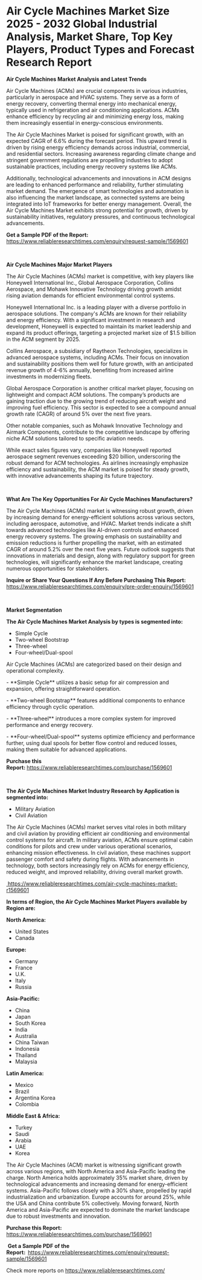 <p><h1>Air Cycle Machines Market Size 2025 - 2032 Global Industrial Analysis, Market Share, Top Key Players, Product Types and Forecast Research Report</h1></p><p><strong>Air Cycle Machines Market Analysis and Latest Trends</strong></p>
<p><p>Air Cycle Machines (ACMs) are crucial components in various industries, particularly in aerospace and HVAC systems. They serve as a form of energy recovery, converting thermal energy into mechanical energy, typically used in refrigeration and air conditioning applications. ACMs enhance efficiency by recycling air and minimizing energy loss, making them increasingly essential in energy-conscious environments.</p><p>The Air Cycle Machines Market is poised for significant growth, with an expected CAGR of 6.6% during the forecast period. This upward trend is driven by rising energy efficiency demands across industrial, commercial, and residential sectors. Increasing awareness regarding climate change and stringent government regulations are propelling industries to adopt sustainable practices, including energy recovery systems like ACMs.</p><p>Additionally, technological advancements and innovations in ACM designs are leading to enhanced performance and reliability, further stimulating market demand. The emergence of smart technologies and automation is also influencing the market landscape, as connected systems are being integrated into IoT frameworks for better energy management. Overall, the Air Cycle Machines Market exhibits strong potential for growth, driven by sustainability initiatives, regulatory pressures, and continuous technological advancements.</p></p>
<p><strong>Get a Sample PDF of the Report:&nbsp;</strong> <a href="https://www.reliableresearchtimes.com/enquiry/request-sample/1569601?utm_campaign=2273&utm_medium=2&utm_source=Github&utm_content=ia&utm_term=25032025&utm_id=air-cycle-machines">https://www.reliableresearchtimes.com/enquiry/request-sample/1569601</a></p>
<p>&nbsp;</p>
<p><strong>Air Cycle Machines Major Market Players</strong></p>
<p><p>The Air Cycle Machines (ACMs) market is competitive, with key players like Honeywell International Inc., Global Aerospace Corporation, Collins Aerospace, and Mohawk Innovative Technology driving growth amidst rising aviation demands for efficient environmental control systems.</p><p>Honeywell International Inc. is a leading player with a diverse portfolio in aerospace solutions. The company's ACMs are known for their reliability and energy efficiency. With a significant investment in research and development, Honeywell is expected to maintain its market leadership and expand its product offerings, targeting a projected market size of $1.5 billion in the ACM segment by 2025.</p><p>Collins Aerospace, a subsidiary of Raytheon Technologies, specializes in advanced aerospace systems, including ACMs. Their focus on innovation and sustainability positions them well for future growth, with an anticipated revenue growth of 4-6% annually, benefiting from increased airline investments in modernizing fleets. </p><p>Global Aerospace Corporation is another critical market player, focusing on lightweight and compact ACM solutions. The company’s products are gaining traction due to the growing trend of reducing aircraft weight and improving fuel efficiency. This sector is expected to see a compound annual growth rate (CAGR) of around 5% over the next five years.</p><p>Other notable companies, such as Mohawk Innovative Technology and Airmark Components, contribute to the competitive landscape by offering niche ACM solutions tailored to specific aviation needs.</p><p>While exact sales figures vary, companies like Honeywell reported aerospace segment revenues exceeding $20 billion, underscoring the robust demand for ACM technologies. As airlines increasingly emphasize efficiency and sustainability, the ACM market is poised for steady growth, with innovative advancements shaping its future trajectory.</p></p>
<p>&nbsp;</p>
<p><strong>What Are The Key Opportunities For Air Cycle Machines Manufacturers?</strong></p>
<p><p>The Air Cycle Machines (ACMs) market is witnessing robust growth, driven by increasing demand for energy-efficient solutions across various sectors, including aerospace, automotive, and HVAC. Market trends indicate a shift towards advanced technologies like AI-driven controls and enhanced energy recovery systems. The growing emphasis on sustainability and emission reductions is further propelling the market, with an estimated CAGR of around 5.2% over the next five years. Future outlook suggests that innovations in materials and design, along with regulatory support for green technologies, will significantly enhance the market landscape, creating numerous opportunities for stakeholders.</p></p>
<p><strong>Inquire or Share Your Questions If Any Before Purchasing This Report:</strong> <a href="https://www.reliableresearchtimes.com/enquiry/pre-order-enquiry/1569601?utm_campaign=2273&utm_medium=2&utm_source=Github&utm_content=ia&utm_term=25032025&utm_id=air-cycle-machines">https://www.reliableresearchtimes.com/enquiry/pre-order-enquiry/1569601</a></p>
<p>&nbsp;</p>
<p><strong>Market Segmentation</strong></p>
<p><strong>The Air Cycle Machines Market Analysis by types is segmented into:</strong></p>
<p><ul><li>Simple Cycle</li><li>Two-wheel Bootstrap</li><li>Three-wheel</li><li>Four-wheel/Dual-spool</li></ul></p>
<p><p>Air Cycle Machines (ACMs) are categorized based on their design and operational complexity. </p><p>- **Simple Cycle** utilizes a basic setup for air compression and expansion, offering straightforward operation. </p><p>- **Two-wheel Bootstrap** features additional components to enhance efficiency through cyclic operation. </p><p>- **Three-wheel** introduces a more complex system for improved performance and energy recovery. </p><p>- **Four-wheel/Dual-spool** systems optimize efficiency and performance further, using dual spools for better flow control and reduced losses, making them suitable for advanced applications.</p></p>
<p><strong>Purchase this Report:&nbsp;</strong><a href="https://www.reliableresearchtimes.com/purchase/1569601?utm_campaign=2273&utm_medium=2&utm_source=Github&utm_content=ia&utm_term=25032025&utm_id=air-cycle-machines">https://www.reliableresearchtimes.com/purchase/1569601</a></p>
<p>&nbsp;</p>
<p><strong>The Air Cycle Machines Market Industry Research by Application is segmented into:</strong></p>
<p><ul><li>Military Aviation</li><li>Civil Aviation</li></ul></p>
<p><p>The Air Cycle Machines (ACMs) market serves vital roles in both military and civil aviation by providing efficient air conditioning and environmental control systems for aircraft. In military aviation, ACMs ensure optimal cabin conditions for pilots and crew under various operational scenarios, enhancing mission effectiveness. In civil aviation, these machines support passenger comfort and safety during flights. With advancements in technology, both sectors increasingly rely on ACMs for energy efficiency, reduced weight, and improved reliability, driving overall market growth.</p></p>
<p><a href="https://www.reliableresearchtimes.com/air-cycle-machines-market-r1569601?utm_campaign=2273&utm_medium=2&utm_source=Github&utm_content=ia&utm_term=25032025&utm_id=air-cycle-machines">&nbsp;https://www.reliableresearchtimes.com/air-cycle-machines-market-r1569601</a></p>
<p><strong>In terms of Region, the Air Cycle Machines Market Players available by Region are:</strong></p>
<p>
    <p> <strong> North America: </strong>
        <ul>
            <li>United States</li>
            <li>Canada</li>
        </ul>
        </p> 
    <p> <strong> Europe: </strong>
        <ul>
            <li>Germany</li>
            <li>France</li>
            <li>U.K.</li>
            <li>Italy</li>
            <li>Russia</li>
        </ul>
        </p> 
    <p> <strong> Asia-Pacific: </strong>
        <ul>
            <li>China</li>
            <li>Japan</li>
            <li>South Korea</li>
            <li>India</li>
            <li>Australia</li>
            <li>China Taiwan</li>
            <li>Indonesia</li>
            <li>Thailand</li>
            <li>Malaysia</li>
        </ul>
        </p> 
    <p> <strong> Latin America: </strong>
        <ul>
            <li>Mexico</li>
            <li>Brazil</li>
            <li>Argentina Korea</li>
            <li>Colombia</li>
        </ul>
        </p> 
    <p> <strong> Middle East & Africa: </strong>
        <ul>
            <li>Turkey</li>
            <li>Saudi</li>
            <li>Arabia</li>
            <li>UAE</li>
            <li>Korea</li>
        </ul>
    </p>
    </p>
<p><p>The Air Cycle Machines (ACM) market is witnessing significant growth across various regions, with North America and Asia-Pacific leading the charge. North America holds approximately 35% market share, driven by technological advancements and increasing demand for energy-efficient systems. Asia-Pacific follows closely with a 30% share, propelled by rapid industrialization and urbanization. Europe accounts for around 25%, while the USA and China contribute 5% collectively. Moving forward, North America and Asia-Pacific are expected to dominate the market landscape due to robust investments and innovation.</p></p>
<p><strong>Purchase this Report: </strong><a href="https://www.reliableresearchtimes.com/purchase/1569601?utm_campaign=2273&utm_medium=2&utm_source=Github&utm_content=ia&utm_term=25032025&utm_id=air-cycle-machines">https://www.reliableresearchtimes.com/purchase/1569601</a></p>
<p>&nbsp;<strong>Get a Sample PDF of the Report:&nbsp;&nbsp;</strong><a href="https://www.reliableresearchtimes.com/enquiry/request-sample/1569601?utm_campaign=2273&utm_medium=2&utm_source=Github&utm_content=ia&utm_term=25032025&utm_id=air-cycle-machines">https://www.reliableresearchtimes.com/enquiry/request-sample/1569601</a></p>
<p><strong></strong></p>
<p>Check more reports on <a href="https://www.reliableresearchtimes.com/?utm_campaign=2273&utm_medium=2&utm_source=Github&utm_content=ia&utm_term=25032025&utm_id=air-cycle-machines">https://www.reliableresearchtimes.com/</a></p>
